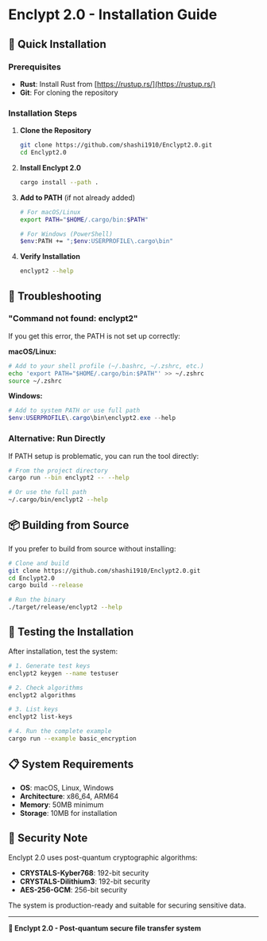 # Enclypt 2.0 - Installation Guide

## 🚀 Quick Installation

### Prerequisites
- **Rust**: Install Rust from [https://rustup.rs/](https://rustup.rs/)
- **Git**: For cloning the repository

### Installation Steps

1. **Clone the Repository**
   ```bash
   git clone https://github.com/shashi1910/Enclypt2.0.git
   cd Enclypt2.0
   ```

2. **Install Enclypt 2.0**
   ```bash
   cargo install --path .
   ```

3. **Add to PATH** (if not already added)
   ```bash
   # For macOS/Linux
   export PATH="$HOME/.cargo/bin:$PATH"
   
   # For Windows (PowerShell)
   $env:PATH += ";$env:USERPROFILE\.cargo\bin"
   ```

4. **Verify Installation**
   ```bash
   enclypt2 --help
   ```

## 🔧 Troubleshooting

### "Command not found: enclypt2"

If you get this error, the PATH is not set up correctly:

**macOS/Linux:**
```bash
# Add to your shell profile (~/.bashrc, ~/.zshrc, etc.)
echo 'export PATH="$HOME/.cargo/bin:$PATH"' >> ~/.zshrc
source ~/.zshrc
```

**Windows:**
```powershell
# Add to system PATH or use full path
$env:USERPROFILE\.cargo\bin\enclypt2.exe --help
```

### Alternative: Run Directly

If PATH setup is problematic, you can run the tool directly:

```bash
# From the project directory
cargo run --bin enclypt2 -- --help

# Or use the full path
~/.cargo/bin/enclypt2 --help
```

## 📦 Building from Source

If you prefer to build from source without installing:

```bash
# Clone and build
git clone https://github.com/shashi1910/Enclypt2.0.git
cd Enclypt2.0
cargo build --release

# Run the binary
./target/release/enclypt2 --help
```

## 🧪 Testing the Installation

After installation, test the system:

```bash
# 1. Generate test keys
enclypt2 keygen --name testuser

# 2. Check algorithms
enclypt2 algorithms

# 3. List keys
enclypt2 list-keys

# 4. Run the complete example
cargo run --example basic_encryption
```

## 📋 System Requirements

- **OS**: macOS, Linux, Windows
- **Architecture**: x86_64, ARM64
- **Memory**: 50MB minimum
- **Storage**: 10MB for installation

## 🔐 Security Note

Enclypt 2.0 uses post-quantum cryptographic algorithms:
- **CRYSTALS-Kyber768**: 192-bit security
- **CRYSTALS-Dilithium3**: 192-bit security
- **AES-256-GCM**: 256-bit security

The system is production-ready and suitable for securing sensitive data.

---

**🔐 Enclypt 2.0 - Post-quantum secure file transfer system**
